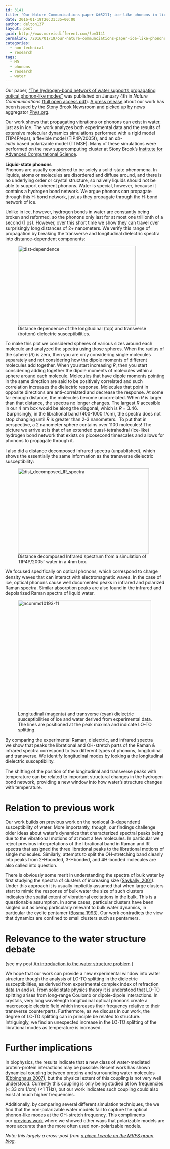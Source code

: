 ```yaml
---
id: 3141
title: 'Our Nature Communications paper &#8211; ice-like phonons in liquid water'
date: 2016-01-19T20:31:35+00:00
author: delton137
layout: post
guid: http://www.moreisdifferent.com/?p=3141
permalink: /2016/01/19/our-nature-communciations-paper-ice-like-phonons-in-liquid-water/
categories:
  - non-technical
  - research
tags:
  - MD
  - phonons
  - research
  - water
---
```

<p class="western">
  Our paper, <a href="http://www.nature.com/ncomms/2016/160104/ncomms10193/full/ncomms10193.html">&#8220;The hydrogen-bond network of water supports propagating optical phonon-like modes&#8221;</a> was published on January 4th in <i>Nature Communications</i> <a href="http://rdcu.be/fSfA">(full open access pdf</a>)<i>. </i><a href="http://sb.cc.stonybrook.edu/news/research/2016-01-19-stony-brook-researchers-discover-ice-like-phonons-in-liquid-water.php">A press release</a> about our work has been issued by the Stony Brook Newsroom and picked up by news aggregator <a href="http://phys.org/news/2016-01-ice-like-phonons-liquid.html">Phys.org</a>.
</p>

<p class="western">
  Our work shows that propagating vibrations or phonons can exist in water, just as in ice. The work analyzes both experimental data and the results of extensive molecular dynamics simulations performed with a rigid model (TIP4P/eps), a flexible model (TIP4P/2005f), and an <em>ab-initio </em>based polarizable model (TTM3F). Many of these simulations were performed on the new supercomputing cluster at Stony Brook’s <a href="http://www.iacs.stonybrook.edu/">Institute for Advanced Computational Science</a>.
</p>

<!--more-->

<p class="western">
  <strong>Liquid-state phonons</strong><br /> Phonons are usually considered to be solely a solid-state phenomena. In liquids, atoms or molecules are disordered and diffuse around, and there is no underlying order or crystal structure, so naively liquids should not be able to support coherent phonons. Water is special, however, because it contains a hydrogen bond network. We argue phonons can propagate through this H-bond network, just as they propagate through the H-bond network of ice.
</p>

Unlike in ice, however, hydrogen bonds in water are constantly being broken and reformed, so the phonons only last for at most one trillionth of a second (1 ps). However, over this short time we show they can travel over surprisingly long distances of 2+ nanometers. We verify this range of propagation by breaking the transverse and longitudinal dielectric spectra into distance-dependent components:
<figure>
<img class="wp-image-3148" src="http://www.moreisdifferent.com/wp-content/uploads/2016/01/dist-dependence-300x202.jpg" alt="dist-dependence" width="372" height="251" srcset="http://www.moreisdifferent.com/wp-content/uploads/2016/01/dist-dependence-300x202.jpg 300w, http://www.moreisdifferent.com/wp-content/uploads/2016/01/dist-dependence-768x516.jpg 768w, http://www.moreisdifferent.com/wp-content/uploads/2016/01/dist-dependence.jpg 946w" sizes="(max-width: 372px) 100vw, 372px" /><figcaption >Distance dependence of the longitudinal (top) and transverse (bottom) dielectric susceptibilities.</figcaption></figure>

To make this plot we considered spheres of various sizes around each molecule and analyzed the spectra using those spheres. When the radius of the sphere (_R_) is zero, then you are only considering single molecules separately and not considering how the dipole moments of different molecules add together. When you start increasing _R_, then you start considering adding together the dipole moments of molecules within a sphere around each molecule. Molecules that have dipole moments pointing in the same direction are said to be positively correlated and such correlation increases the dielectric response. Molecules that point in opposite directions are anti-correlated and decrease the response. At some far enough distance, the molecules become uncorrelated. When _R_ is larger than that distance, the spectra no longer changes. The largest _R_ accesible in our 4 nm box would be along the diagonal, which is _R_ = 3.46.  Surprisingly, in the librational band (400-1000 1/cm), the spectra does not stop changing until _R_ is greater than 2-3 nanometers.  To put that in perspective, a 2 nanometer sphere contains over 1100 molecules! The picture we arrive at is that of an extended quasi-tetrahedral (ice-like) hydrogen bond network that exists on picosecond timescales and allows for phonons to propagate through it.

I also did a distance decomposed infrared spectra (unpublished), which shows the essentially the same information as the transverse dielectric susceptibility:

<figure>
<img class="wp-image-3150 " src="http://www.moreisdifferent.com/wp-content/uploads/2016/01/dist_decomposed_IR_spectra-300x194.png" alt="dist_decomposed_IR_spectra" width="414" height="268" srcset="http://www.moreisdifferent.com/wp-content/uploads/2016/01/dist_decomposed_IR_spectra-300x194.png 300w, http://www.moreisdifferent.com/wp-content/uploads/2016/01/dist_decomposed_IR_spectra-768x497.png 768w, http://www.moreisdifferent.com/wp-content/uploads/2016/01/dist_decomposed_IR_spectra-1024x662.png 1024w, http://www.moreisdifferent.com/wp-content/uploads/2016/01/dist_decomposed_IR_spectra.png 1291w" sizes="(max-width: 414px) 100vw, 414px" /><figcaption>Distance decomposed Infrared spectrum from a simulation of TIP4P/2005f water in a 4nm box.</figcaption></figure>

We focused specifically on optical phonons, which correspond to charge density waves that can interact with electromagnetic waves. In the case of ice, optical phonons cause well documented peaks in infrared and polarized Raman spectra. Similar absorption peaks are also found in the infrared and depolarized Raman spectra of liquid water.
<figure>
<a href="https://mvfsgroup.files.wordpress.com/2016/01/ncomms10193-f1.jpg" rel="attachment wp-att-355"><img class="wp-image-355" src="https://mvfsgroup.files.wordpress.com/2016/01/ncomms10193-f1.jpg?w=300" alt="ncomms10193-f1" width="421" height="349" /></a><figcaption >Longitudinal (magenta) and transverse (cyan) dielectric susceptibilities of ice and water derived from experimental data. The lines are positioned at the peak maxima and indicate LO-TO splitting.</figcaption></figure>

By comparing the experimental Raman, dielectric, and infrared spectra we show that peaks the librational and OH-stretch parts of the Raman & infrared spectra correspond to two different types of phonons, longitudinal and transverse. We identify longitudinal modes by looking a the longitudinal dielectric susceptibility.

The shifting of the position of the longitudinal and transverse peaks with temperature can be related to important structural changes in the hydrogen bond network, providing a new window into how water&#8217;s structure changes with temperature.

# Relation to previous work

Our work builds on previous work on the nonlocal (k-dependent) susceptibility of water. More importantly, though, our findings challenge older ideas about water’s dynamics that characterized spectral peaks being due to the vibrational motions of at most a few molecules. In particular we reject previous interpretations of the librational band in Raman and IR spectra that assigned the three librational peaks to the librational motions of single molecules. Similarly, attempts to split the OH-stretching band cleanly into peaks from 2-Hbonded, 3-Hbonded, and 4H-bonded molecules are also called into question.

There is obviously some merit in understanding the spectra of bulk water by first studying the spectra of clusters of increasing size ([Saykally, 2001](http://www.pnas.org/content/98/19/10533.full)). Under this approach it is usually implicitly assumed that when large clusters start to mimic the response of bulk water the size of such clusters indicates the spatial extent of vibrational excitations in the bulk. This is a questionable assumption. In some cases, particular clusters have been singled out as being particularly relevant to bulk water dynamics, in particular the cyclic pentamer ([Bosma 1993](http://scitation.aip.org/content/aip/journal/jcp/98/6/10.1063/1.465001)). Our work contradicts the view that dynamics are confined to small clusters such as pentamers.

# Relevance to the water structure debate

(see my post [An introduction to the water structure problem](http://www.moreisdifferent.com/2016/01/21/an-introduction-to-the-water-structure-problem/) )

We hope that our work can provide a new experimental window into water structure though the analysis of LO-TO splitting in the dielectric susceptibilities, as derived from experimental complex index of refraction data (_n_ and _k_). From solid state physics theory it is understood that LO-TO splitting arises from long-range Coulomb or dipole-dipole interactions. In crystals, very long wavelength longitudinal optical phonons create a macroscopic electric field which increases their frequency relative to their transverse counterparts. Furthermore, as we discuss in our work, the degree of LO-TO splitting can in principle be related to structure. Intriguingly, we find an unexpected increase in the LO-TO splitting of the librational modes as temperature is increased.

# Further implications

In biophysics, the results indicate that a new class of water-mediated protein-protein interactions may be possible. Recent work has shown dynamical coupling between proteins and surrounding water molecules ([Ebbinghaus 2007](http://www.pnas.org/content/104/52/20749)), but the physical extent of this coupling is not very well understood. Currently this coupling is only being studied at low frequencies (< 33 cm 1/cm) (<1 THz), but our work indicates such coupling could also exist at much higher frequencies.

Additionally, by comparing several different simulation techniques, the we find that the non-polarizable water models fail to capture the optical phonon-like modes at the OH-stretch frequency. This compliments our <span lang="zxx"><u><a href="http://scitation.aip.org/content/aip/journal/jcp/140/12/10.1063/1.4869110">previous work</a></u></span> where we showed other ways that polarizable models are more accurate than the more often used non-polarizable models.

*Note: this largely a cross-post from [a piece I wrote on the MVFS group blog](https://mvfsgroup.wordpress.com/2016/01/15/our-nature-communications-paper-is-out-ice-like-optical-phonons-in-liquid-water/).*
